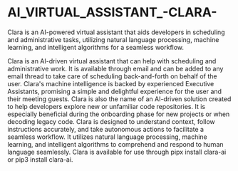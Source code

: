 # AI_VIRTUAL_ASSISTANT_-CLARA-
Clara is an AI-powered virtual assistant that aids developers in scheduling and administrative tasks, utilizing natural language processing, machine learning, and intelligent algorithms for a seamless workflow.

Clara is an AI-driven virtual assistant that can help with scheduling and administrative work. It is available through email and can be added to any email thread to take care of scheduling back-and-forth on behalf of the user. Clara's machine intelligence is backed by experienced Executive Assistants, promising a simple and delightful experience for the user and their meeting guests. Clara is also the name of an AI-driven solution created to help developers explore new or unfamiliar code repositories. It is especially beneficial during the onboarding phase for new projects or when decoding legacy code. Clara is designed to understand context, follow instructions accurately, and take autonomous actions to facilitate a seamless workflow. It utilizes natural language processing, machine learning, and intelligent algorithms to comprehend and respond to human language seamlessly. Clara is available for use through pipx install clara-ai or pip3 install clara-ai.

